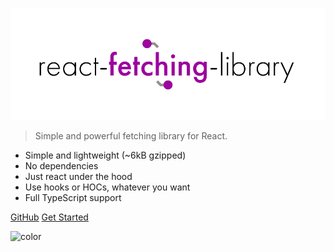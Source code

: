 <!-- _coverpage.md -->

![logo](_media/logo.png)

> Simple and powerful fetching library for React. 

- Simple and lightweight (~6kB gzipped)
- No dependencies
- Just react under the hood
- Use hooks or HOCs, whatever you want
- Full TypeScript support

[GitHub](https://github.com/marcin-piela/react-fetching-library)
[Get Started](#getting-started)

![color](#e5e5e5)
